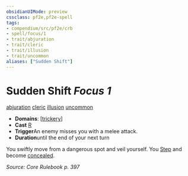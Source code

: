 ```yaml
---
obsidianUIMode: preview
cssclass: pf2e,pf2e-spell
tags:
- compendium/src/pf2e/crb
- spell/focus/1
- trait/abjuration
- trait/cleric
- trait/illusion
- trait/uncommon
aliases: ["Sudden Shift"]
---
```

# Sudden Shift *Focus 1*   
[abjuration](../../Rules/traits/abjuration.md)  [cleric](../../Rules/traits/cleric.md)  [illusion](../../Rules/traits/illusion.md)  [uncommon](../../Rules/traits/uncommon.md)  

- **Domains**: [[trickery](../setting/domains.md#Trickery)]
- **Cast** [R](../../Rules/core-rulebook/chapter-9-playing-the-game.md#Actions "Reaction") 
- **Trigger**An enemy misses you with a melee attack.
- **Duration**until the end of your next turn

You swiftly move from a dangerous spot and veil yourself. You [Step](../../Rules/actions/step.md) and become [concealed](../../Rules/conditions.md#Concealed).

*Source: Core Rulebook p. 397*